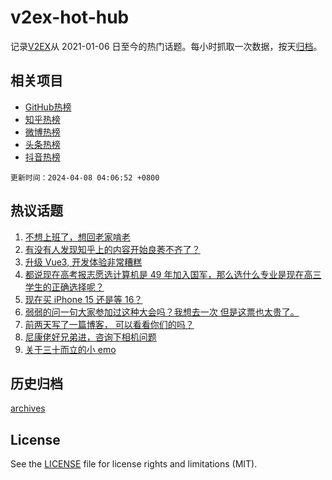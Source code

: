 # v2ex-hot-hub

 记录[V2EX](https://www.v2ex.com/)从 2021-01-06 日至今的热门话题。每小时抓取一次数据，按天[归档](archives)。
 
 ## 相关项目

- [GitHub热榜](https://github.com/lonnyzhang423/github-hot-hub)
- [知乎热榜](https://github.com/lonnyzhang423/zhihu-hot-hub)
- [微博热榜](https://github.com/lonnyzhang423/weibo-hot-hub)
- [头条热榜](https://github.com/lonnyzhang423/toutiao-hot-hub)
- [抖音热榜](https://github.com/lonnyzhang423/douyin-hot-hub)


 `更新时间：2024-04-08 04:06:52 +0800`

## 热议话题

1. [不想上班了，想回老家啃老](https://www.v2ex.com/t/1030200)
1. [有没有人发现知乎上的内容开始良莠不齐了？](https://www.v2ex.com/t/1030157)
1. [升级 Vue3, 开发体验非常糟糕](https://www.v2ex.com/t/1030170)
1. [都说现在高考报志愿选计算机是 49 年加入国军，那么选什么专业是现在高三学生的正确选择呢？](https://www.v2ex.com/t/1030260)
1. [现在买 iPhone 15 还是等 16？](https://www.v2ex.com/t/1030125)
1. [弱弱的问一句大家参加过这种大会吗？我想去一次 但是这票也太贵了。](https://www.v2ex.com/t/1030145)
1. [前两天写了一篇博客， 可以看看你们的吗？](https://www.v2ex.com/t/1030190)
1. [尼康佬好兄弟进，咨询下相机问题](https://www.v2ex.com/t/1030140)
1. [关于三十而立的小 emo](https://www.v2ex.com/t/1030218)

## 历史归档

[archives](archives)

## License

See the [LICENSE](LICENSE) file for license rights and limitations (MIT).
